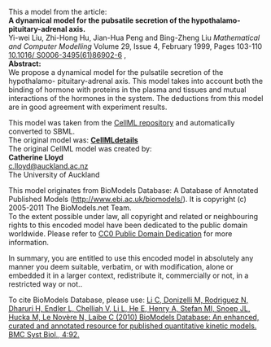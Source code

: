 

This a model from the article:  
**A dynamical model for the pubsatile secretion of the hypothalamo-pituitary-adrenal axis.**   
Yi-wei Liu, Zhi-Hong Hu, Jian-Hua Peng and Bing-Zheng Liu _Mathematical and
Computer Modelling_ Volume 29, Issue 4, February 1999, Pages 103-110 [10.1016/
S0006-3495(61)86902-6](http://dx.doi.org/10.1016/S0006-3495\(61\)86902-6) ,  
**Abstract:**   
We propose a dynamical model for the pulsatile secretion of the hypothalamo-
pituitary-adrenal axis. This model takes into account both the binding of
hormone with proteins in the plasma and tissues and mutual interactions of the
hormones in the system. The deductions from this model are in good agreement
with experiment results.

This model was taken from the [CellML
repository](http://www.cellml.org/models) and automatically converted to SBML.  
The original model was: [ **CellMLdetails**
](http://models.cellml.org/exposure/2a8203a1d4bdddd26426ffb10ec63e6d)  
The original CellML model was created by:  
**Catherine Lloyd**   
c.lloyd@auckland.ac.nz  
The University of Auckland  

This model originates from BioModels Database: A Database of Annotated
Published Models (http://www.ebi.ac.uk/biomodels/). It is copyright (c)
2005-2011 The BioModels.net Team.  
To the extent possible under law, all copyright and related or neighbouring
rights to this encoded model have been dedicated to the public domain
worldwide. Please refer to [CC0 Public Domain
Dedication](http://creativecommons.org/publicdomain/zero/1.0/) for more
information.

In summary, you are entitled to use this encoded model in absolutely any
manner you deem suitable, verbatim, or with modification, alone or embedded it
in a larger context, redistribute it, commercially or not, in a restricted way
or not..  
  
To cite BioModels Database, please use: [Li C, Donizelli M, Rodriguez N,
Dharuri H, Endler L, Chelliah V, Li L, He E, Henry A, Stefan MI, Snoep JL,
Hucka M, Le Novère N, Laibe C (2010) BioModels Database: An enhanced, curated
and annotated resource for published quantitative kinetic models. BMC Syst
Biol., 4:92.](http://www.ncbi.nlm.nih.gov/pubmed/20587024)

